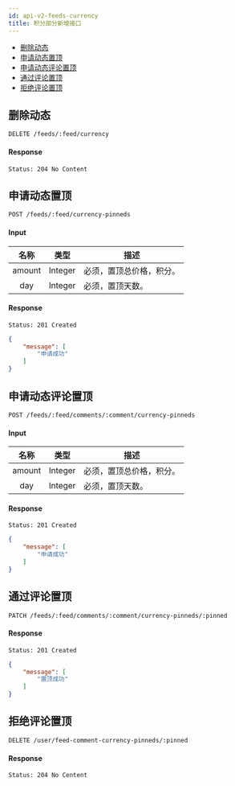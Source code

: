 ```yaml
---
id: api-v2-feeds-currency
title: 积分部分新增接口
---
```


- [删除动态](#删除动态)
- [申请动态置顶](#申请动态置顶)
- [申请动态评论置顶](#申请动态评论置顶)
- [通过评论置顶](#通过评论置顶)
- [拒绝评论置顶](#拒绝评论置顶)

## 删除动态

```
DELETE /feeds/:feed/currency
```

#### Response

```
Status: 204 No Content
```

## 申请动态置顶

```
POST /feeds/:feed/currency-pinneds
```

#### Input

| 名称 | 类型 | 描述 |
|:----:|:----:|----|
| amount | Integer | 必须，置顶总价格，积分。 |
| day | Integer | 必须，置顶天数。|

#### Response

```
Status: 201 Created
```
```json
{
    "message": [
        "申请成功"
    ]
}
```

## 申请动态评论置顶

```
POST /feeds/:feed/comments/:comment/currency-pinneds
```

#### Input

| 名称 | 类型 | 描述 |
|:----:|:----:|----|
| amount | Integer | 必须，置顶总价格，积分。 |
| day | Integer | 必须，置顶天数。|

#### Response

```
Status: 201 Created
```
```json
{
    "message": [
        "申请成功"
    ]
}
```

## 通过评论置顶

```
PATCH /feeds/:feed/comments/:comment/currency-pinneds/:pinned
```

#### Response

```
Status: 201 Created
```
```json
{
    "message": [
        "置顶成功"
    ]
}
```

## 拒绝评论置顶

```
DELETE /user/feed-comment-currency-pinneds/:pinned
```

#### Response

```
Status: 204 No Centent
```
